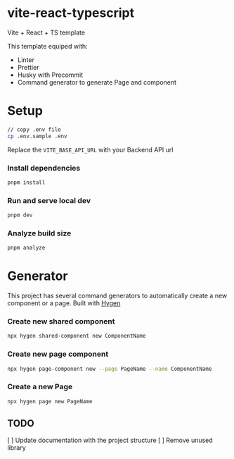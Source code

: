 # vite-react-typescript
Vite + React + TS template

This template equiped with: 
- Linter
- Prettier
- Husky with Precommit
- Command generator to generate Page and component

# Setup

```bash
// copy .env file
cp .env.sample .env
```

Replace the `VITE_BASE_API_URL` with your Backend API url

### Install dependencies

```bash
pnpm install
```

### Run and serve local dev

```bash
pnpm dev
```

### Analyze build size

```bash
pnpm analyze
```

# Generator

This project has several command generators to automatically create a new component or a page. Built with [Hygen](https://hygen.io/)

### Create new shared component

```bash
npx hygen shared-component new ComponentName
```

### Create new page component

```bash
npx hygen page-component new --page PageName --name ComponentName
```

### Create a new Page

```bash
npx hygen page new PageName
```


## TODO
[ ] Update documentation with the project structure
[ ] Remove unused library

